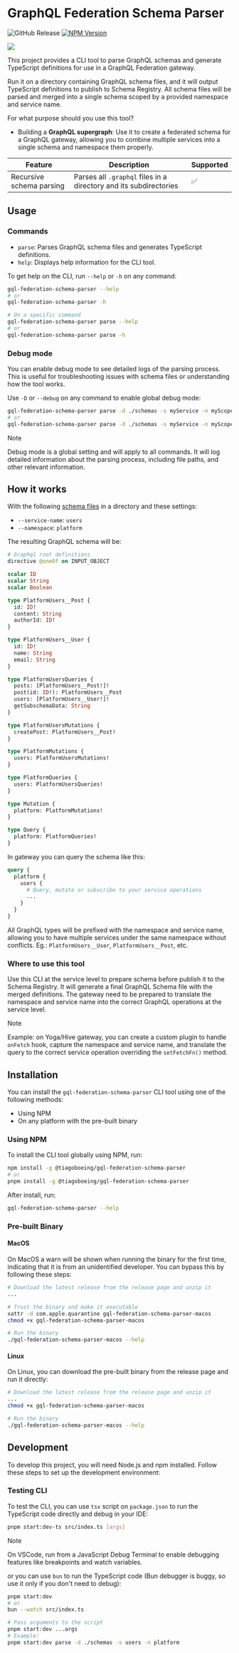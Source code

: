 # GraphQL Federation Schema Parser

![GitHub Release](https://img.shields.io/github/v/release/tiagoboeing/graphql-federation-schema-parser)
[![NPM Version](https://img.shields.io/npm/v/%40tiagoboeing%2Fgql-federation-schema-parser)](https://www.npmjs.com/package/@tiagoboeing/gql-federation-schema-parser)

![](./docs/terminal.png)

This project provides a CLI tool to parse GraphQL schemas and generate TypeScript definitions for use in a GraphQL Federation gateway.

Run it on a directory containing GraphQL schema files, and it will output TypeScript definitions to publish to Schema Registry. All schema files will be parsed and merged into a single schema scoped by a provided namespace and service name.

For what purpose should you use this tool?
- Building a **GraphQL supergraph**: Use it to create a federated schema for a GraphQL gateway, allowing you to combine multiple services into a single schema and namespace them properly.

| Feature                  | Description                                                       | Supported |
| ------------------------ | ----------------------------------------------------------------- | --------- |
| Recursive schema parsing | Parses all `.graphql` files in a directory and its subdirectories | ✅         |

## Usage

### Commands

- `parse`: Parses GraphQL schema files and generates TypeScript definitions.
- `help`: Displays help information for the CLI tool.

To get help on the CLI, run `--help` or `-h` on any command:

```bash
gql-federation-schema-parser --help
# or
gql-federation-schema-parser -h

# On a specific command
gql-federation-schema-parser parse --help
# or
gql-federation-schema-parser parse -h
```

### Debug mode

You can enable debug mode to see detailed logs of the parsing process. This is useful for troubleshooting issues with schema files or understanding how the tool works.

Use `-D` or `--debug` on any command to enable global debug mode:

```bash
gql-federation-schema-parser parse -d ./schemas -s myService -n myScope -D
# or
gql-federation-schema-parser parse -d ./schemas -s myService -n myScope --debug
```

> [!NOTE]
>
> Debug mode is a global setting and will apply to all commands. It will log detailed information about the parsing process, including file paths, and other relevant information.

## How it works

With the following [schema files](./schemas) in a directory and these settings:

- `--service-name`: `users`
- `--namespace`: `platform`

The resulting GraphQL schema will be:

```graphql
# Graphql root definitions
directive @oneOf on INPUT_OBJECT

scalar ID
scalar String
scalar Boolean

type PlatformUsers__Post {
  id: ID!
  content: String
  authorId: ID!
}

type PlatformUsers__User {
  id: ID!
  name: String
  email: String
}

type PlatformUsersQueries {
  posts: [PlatformUsers__Post!]!
  post(id: ID!): PlatformUsers__Post
  users: [PlatformUsers__User!]!
  getSubschemaData: String
}

type PlatformUsersMutations {
  createPost: PlatformUsers__Post!
}

type PlatformMutations {
  users: PlatformUsersMutations!
}

type PlatformQueries {
  users: PlatformUsersQueries!
}

type Mutation {
  platform: PlatformMutations!
}

type Query {
  platform: PlatformQueries!
}
```

In gateway you can query the schema like this:

```graphql
query {
  platform {
    users {
      # Query, mutate or subscribe to your service operations
      ...
    }
  }
}
```

All GraphQL types will be prefixed with the namespace and service name, allowing you to have multiple services under the same namespace without conflicts. Eg.: `PlatformUsers__User`, `PlatformUsers__Post`, etc.

### Where to use this tool

Use this CLI at the service level to prepare schema before publish it to the Schema Registry. It will generate a final GraphQL Schema file with the merged definitions. The gateway need to be prepared to translate the namespace and service name into the correct GraphQL operations at the service level.

> [!NOTE]
>
> Example: on Yoga/Hive gateway, you can create a custom plugin to handle `onFetch` hook, capture the namespace and service name, and translate the query to the correct service operation overriding the `setFetchFn()` method.

## Installation

You can install the `gql-federation-schema-parser` CLI tool using one of the following methods:

- Using NPM
- On any platform with the pre-built binary

### Using NPM

To install the CLI tool globally using NPM, run:

```bash
npm install -g @tiagoboeing/gql-federation-schema-parser
# or
pnpm install -g @tiagoboeing/gql-federation-schema-parser
```

After install, run:

```bash
gql-federation-schema-parser --help
```

### Pre-built Binary

#### MacOS

On MacOS a warn will be shown when running the binary for the first time, indicating that it is from an unidentified developer. You can bypass this by following these steps:

```bash
# Download the latest release from the release page and unzip it
...

# Trust the binary and make it executable
xattr -d com.apple.quarantine gql-federation-schema-parser-macos
chmod +x gql-federation-schema-parser-macos

# Run the binary
./gql-federation-schema-parser-macos --help
```

#### Linux

On Linux, you can download the pre-built binary from the release page and run it directly:

```bash
# Download the latest release from the release page and unzip it
...
chmod +x gql-federation-schema-parser-macos

# Run the binary
./gql-federation-schema-parser-macos --help
```

## Development

To develop this project, you will need Node.js and npm installed. Follow these steps to set up the development environment:

### Testing CLI

To test the CLI, you can use `tsx` script on `package.json` to run the TypeScript code directly and debug in your IDE:

```bash
pnpm start:dev-ts src/index.ts [args]
```

> [!NOTE]
>
> On VSCode, run from a JavaScript Debug Terminal to enable debugging features like breakpoints and watch variables.

or you can use `bun` to run the TypeScript code (Bun debugger is buggy, so use it only if you don't need to debug):

```bash
pnpm start:dev 
# or
bun --watch src/index.ts

# Pass arguments to the script
pnpm start:dev ...args
# Example:
pnpm start:dev parse -d ./schemas -s users -n platform
```